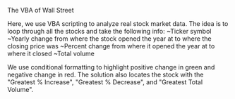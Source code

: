 The VBA of Wall Street

Here, we use VBA scripting to analyze real stock market data. The idea is to loop through all the stocks and take the following info: 
~Ticker symbol
~Yearly change from where the stock opened the year at to where the closing price was
~Percent change from where it opened the year at to where it closed
~Total volume

We use conditional formatting to highlight positive change in green and negative change in red. The solution also locates the stock with the "Greatest % Increase", "Greatest % Decrease", and "Greatest Total Volume".
